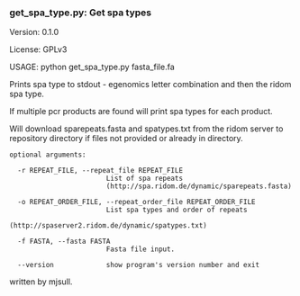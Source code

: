### get_spa_type.py: Get spa types

Version: 0.1.0

License: GPLv3

USAGE: python get_spa_type.py fasta_file.fa

Prints spa type to stdout - egenomics letter combination and then the ridom spa type.

If multiple pcr products are found will print spa types for each product.

Will download sparepeats.fasta and spatypes.txt from the ridom server to repository directory if files not provided or already in directory.
```
optional arguments:

  -r REPEAT_FILE, --repeat_file REPEAT_FILE
                        List of spa repeats
                        (http://spa.ridom.de/dynamic/sparepeats.fasta)
                        
  -o REPEAT_ORDER_FILE, --repeat_order_file REPEAT_ORDER_FILE
                        List spa types and order of repeats
                        (http://spaserver2.ridom.de/dynamic/spatypes.txt)
                        
  -f FASTA, --fasta FASTA
                        Fasta file input.
                        
  --version             show program's version number and exit
```
written by mjsull.
